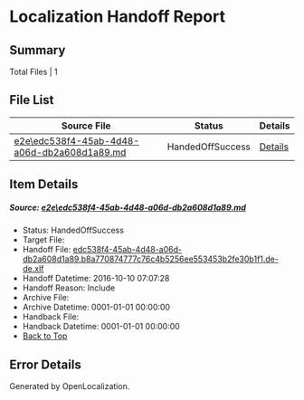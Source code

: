 # <a name='report-top'></a> Localization Handoff Report

## Summary
 Total Files | 1

## File List
 Source File | Status | Details 
 ----------- | ------ | ------- 
 [e2e\edc538f4-45ab-4d48-a06d-db2a608d1a89.md](https://github.com/OpenLocalizationTestOrg/ol-test0/blob/e12094014a7eef7ee7b4edf4e9bf664cc61a5e6e/e2e/edc538f4-45ab-4d48-a06d-db2a608d1a89.md) | HandedOffSuccess | [Details](#b261d973e5f99b8761fd4800e8a1a29a797ef3091)

## Item Details
##### <a name='b261d973e5f99b8761fd4800e8a1a29a797ef3091'></a> Source: [e2e\edc538f4-45ab-4d48-a06d-db2a608d1a89.md](https://github.com/OpenLocalizationTestOrg/ol-test0/blob/e12094014a7eef7ee7b4edf4e9bf664cc61a5e6e/e2e/edc538f4-45ab-4d48-a06d-db2a608d1a89.md)
* Status: HandedOffSuccess
* Target File: 
* Handoff File: [edc538f4-45ab-4d48-a06d-db2a608d1a89.b8a770874777c76c4b5256ee553453b2fe30b1f1.de-de.xlf](https://github.com/OpenLocalizationTestOrg/ol-test0-handoff/blob/fc33b39739858b9b6631b6459af2813f8681ea93/ol-handoff/OpenLocalizationTestOrg/ol-test0-dede/qimu/ht/edc538f4-45ab-4d48-a06d-db2a608d1a89.b8a770874777c76c4b5256ee553453b2fe30b1f1.de-de.xlf)
* Handoff Datetime: 2016-10-10 07:07:28
* Handoff Reason: Include
* Archive File: 
* Archive Datetime: 0001-01-01 00:00:00
* Handback File: 
* Handback Datetime: 0001-01-01 00:00:00
* [Back to Top](#report-top)


## Error Details

Generated by OpenLocalization.
